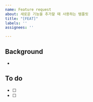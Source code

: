 ```yaml
---
name: Feature request
about: 새로운 기능을 추가할 때 사용하는 템플릿
title: "[FEAT]"
labels: ''
assignees: ''

---
```


## Background
-

## To do
- [ ]
- [ ]